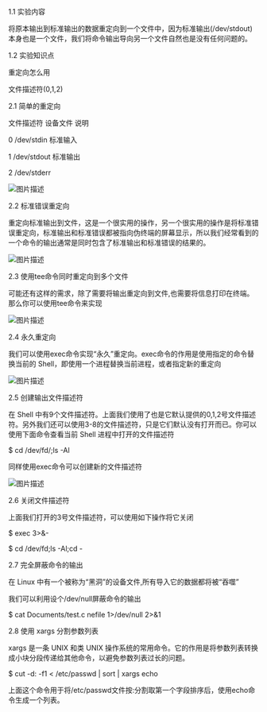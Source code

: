 1.1 实验内容

将原本输出到标准输出的数据重定向到一个文件中，因为标准输出(/dev/stdout)本身也是一个文件，我们将命令输出导向另一个文件自然也是没有任何问题的。

1.2 实验知识点

重定向怎么用

文件描述符(0,1,2)

2.1 简单的重定向

文件描述符	设备文件	说明

0	/dev/stdin	标准输入

1	/dev/stdout	标准输出

2	/dev/stderr

![图片描述](https://dn-simplecloud.shiyanlou.com/courses/uid1080365-19800114-316710809564)

2.2 标准错误重定向

重定向标准输出到文件，这是一个很实用的操作，另一个很实用的操作是将标准错误重定向，标准输出和标准错误都被指向伪终端的屏幕显示，所以我们经常看到的一个命令的输出通常是同时包含了标准输出和标准错误的结果的。

![图片描述](https://dn-simplecloud.shiyanlou.com/courses/uid1080365-19800114-316711302120)

2.3 使用tee命令同时重定向到多个文件

可能还有这样的需求，除了需要将输出重定向到文件,也需要将信息打印在终端。那么你可以使用tee命令来实现

![图片描述](https://dn-simplecloud.shiyanlou.com/courses/uid1080365-19800114-316711403205)

2.4 永久重定向

我们可以使用exec命令实现“永久”重定向。exec命令的作用是使用指定的命令替换当前的 Shell，即使用一个进程替换当前进程，或者指定新的重定向

![图片描述](https://dn-simplecloud.shiyanlou.com/courses/uid1080365-19800114-316711590360)

2.5 创建输出文件描述符

在 Shell 中有9个文件描述符。上面我们使用了也是它默认提供的0,1,2号文件描述符。另外我们还可以使用3-8的文件描述符，只是它们默认没有打开而已。你可以使用下面命令查看当前 Shell 进程中打开的文件描述符


$ cd /dev/fd/;ls -Al

同样使用exec命令可以创建新的文件描述符

![图片描述](https://dn-simplecloud.shiyanlou.com/courses/uid1080365-19800114-316712020046)

2.6 关闭文件描述符

上面我们打开的3号文件描述符，可以使用如下操作将它关闭

$ exec 3>&-

$ cd /dev/fd;ls -Al;cd -

2.7 完全屏蔽命令的输出

在 Linux 中有一个被称为“黑洞”的设备文件,所有导入它的数据都将被“吞噬”

我们可以利用设个/dev/null屏蔽命令的输出

$ cat Documents/test.c nefile 1>/dev/null 2>&1

2.8 使用 xargs 分割参数列表

xargs 是一条 UNIX 和类 UNIX 操作系统的常用命令。它的作用是将参数列表转换成小块分段传递给其他命令，以避免参数列表过长的问题。

$ cut -d: -f1 < /etc/passwd | sort | xargs echo

上面这个命令用于将/etc/passwd文件按:分割取第一个字段排序后，使用echo命令生成一个列表。
